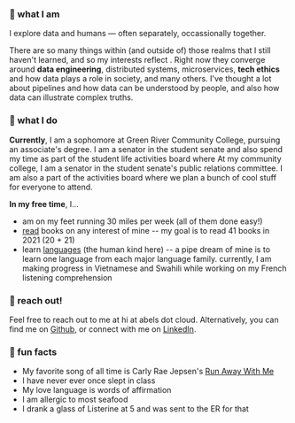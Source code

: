 ---
---

### 🍋 what I am
I explore data and humans — often separately, occassionally together.

There are so many things within (and outside of) those realms that I still haven't learned, and so my interests reflect . Right now they converge around **data engineering**, distributed systems, microservices, **tech ethics** and how data plays a role in society, and many others. I've thought a lot about pipelines and how data can be understood by people, and also how data can illustrate complex truths.

### 🍎 what I do
**Currently**, I am a sophomore at Green River Community College, pursuing an associate's degree. I am a senator in the student senate and also spend my time as part of the student life activities board where 
At my community college, I am a senator in the student senate's public relations committee. I am also a part of the activities board where we plan a bunch of cool stuff for everyone to attend. 

**In my free time**, I...
- am on my feet running 30 miles per week (all of them done easy!) 
- [read](https://www.goodreads.com/belzki) books on any interest of mine -- my goal is to read 41 books in 2021 (20 + 21)
- learn [languages](https://duome.eu/chaleurhumaine) (the human kind here) -- a pipe dream of mine is to learn one language from each major language family. currently, I am making progress in Vietnamese and Swahili while working on my French listening comprehension

### 🍓 reach out!
Feel free to reach out to me at hi at abels dot cloud. Alternatively, you can find me on [Github](http://github.com/abelkartwii/), or connect with me on [LinkedIn](http://linkedin.com/abel.kartawinata/).

### 🍑 fun facts
- My favorite song of all time is Carly Rae Jepsen's [Run Away With Me](https://www.youtube.com/watch?v=TeccAtqd5K8)
- I have never ever once slept in class
- My love language is words of affirmation
- I am allergic to most seafood
- I drank a glass of Listerine at 5 and was sent to the ER for that